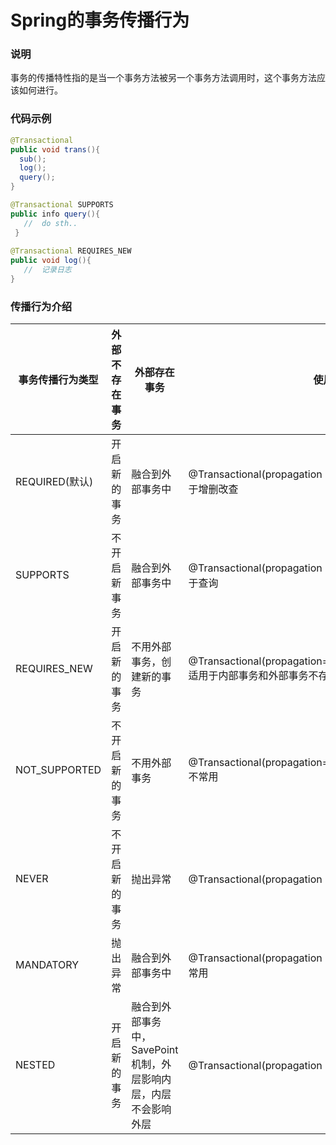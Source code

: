# Spring的事务传播行为
### 说明
事务的传播特性指的是当一个事务方法被另一个事务方法调用时，这个事务方法应该如何进行。

### 代码示例
```java
@Transactional 
public void trans(){
  sub();
  log();
  query();
}

@Transactional SUPPORTS
public info query(){
   //  do sth..
 }
 
@Transactional REQUIRES_NEW
public void log(){
   //  记录日志
}
```
### 传播行为介绍
| 事务传播行为类型 | 外部不存在事务 | 外部存在事务                                              | 使用方式                                                                                            |
| ---------------- | -------------- | --------------------------------------------------------------- | ------------------------------------------------------------------------------------------------------- |
| REQUIRED(默认) | 开启新的事务 | 融合到外部事务中                                        | @Transactional(propagation = Propagation.REQUIRED) 适用于增删改查                                |
| SUPPORTS         | 不开启新事务 | 融合到外部事务中                                        | @Transactional(propagation = Propagation.SUPPORTS) 适用于查询                                      |
| REQUIRES_NEW     | 开启新的事务 | 不用外部事务，创建新的事务                         | @Transactional(propagation= Propagation.REQUIRES.NEW)适用于内部事务和外部事务不存在业务关联情况，如日志 |
| NOT_SUPPORTED    | 不开启新的事务 | 不用外部事务                                              | @Transactional(propagation=Propagation.NOT_SUPPORTED)  不常用                                        |
| NEVER            | 不开启新的事务 | 抛出异常                                                    | @Transactional(propagation = Propagation.NEVER）不常用 |
| MANDATORY        | 抛出异常   | 融合到外部事务中                                        | @Transactional(propagation = Propagation.MANDATORY) 不常用                                           |
| NESTED           | 开启新的事务 | 融合到外部事务中，SavePoint机制，外层影响内层，内层不会影响外层 | @Transactional(propagation = Propagation.NESTED) 不常用|
